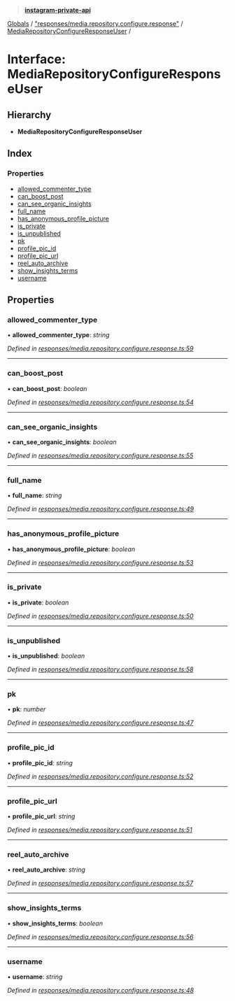 > **[instagram-private-api](../README.md)**

[Globals](../README.md) / ["responses/media.repository.configure.response"](../modules/_responses_media_repository_configure_response_.md) / [MediaRepositoryConfigureResponseUser](_responses_media_repository_configure_response_.mediarepositoryconfigureresponseuser.md) /

# Interface: MediaRepositoryConfigureResponseUser

## Hierarchy

* **MediaRepositoryConfigureResponseUser**

## Index

### Properties

* [allowed_commenter_type](_responses_media_repository_configure_response_.mediarepositoryconfigureresponseuser.md#allowed_commenter_type)
* [can_boost_post](_responses_media_repository_configure_response_.mediarepositoryconfigureresponseuser.md#can_boost_post)
* [can_see_organic_insights](_responses_media_repository_configure_response_.mediarepositoryconfigureresponseuser.md#can_see_organic_insights)
* [full_name](_responses_media_repository_configure_response_.mediarepositoryconfigureresponseuser.md#full_name)
* [has_anonymous_profile_picture](_responses_media_repository_configure_response_.mediarepositoryconfigureresponseuser.md#has_anonymous_profile_picture)
* [is_private](_responses_media_repository_configure_response_.mediarepositoryconfigureresponseuser.md#is_private)
* [is_unpublished](_responses_media_repository_configure_response_.mediarepositoryconfigureresponseuser.md#is_unpublished)
* [pk](_responses_media_repository_configure_response_.mediarepositoryconfigureresponseuser.md#pk)
* [profile_pic_id](_responses_media_repository_configure_response_.mediarepositoryconfigureresponseuser.md#profile_pic_id)
* [profile_pic_url](_responses_media_repository_configure_response_.mediarepositoryconfigureresponseuser.md#profile_pic_url)
* [reel_auto_archive](_responses_media_repository_configure_response_.mediarepositoryconfigureresponseuser.md#reel_auto_archive)
* [show_insights_terms](_responses_media_repository_configure_response_.mediarepositoryconfigureresponseuser.md#show_insights_terms)
* [username](_responses_media_repository_configure_response_.mediarepositoryconfigureresponseuser.md#username)

## Properties

###  allowed_commenter_type

• **allowed_commenter_type**: *string*

*Defined in [responses/media.repository.configure.response.ts:59](https://github.com/dilame/instagram-private-api/blob/01eb399/src/responses/media.repository.configure.response.ts#L59)*

___

###  can_boost_post

• **can_boost_post**: *boolean*

*Defined in [responses/media.repository.configure.response.ts:54](https://github.com/dilame/instagram-private-api/blob/01eb399/src/responses/media.repository.configure.response.ts#L54)*

___

###  can_see_organic_insights

• **can_see_organic_insights**: *boolean*

*Defined in [responses/media.repository.configure.response.ts:55](https://github.com/dilame/instagram-private-api/blob/01eb399/src/responses/media.repository.configure.response.ts#L55)*

___

###  full_name

• **full_name**: *string*

*Defined in [responses/media.repository.configure.response.ts:49](https://github.com/dilame/instagram-private-api/blob/01eb399/src/responses/media.repository.configure.response.ts#L49)*

___

###  has_anonymous_profile_picture

• **has_anonymous_profile_picture**: *boolean*

*Defined in [responses/media.repository.configure.response.ts:53](https://github.com/dilame/instagram-private-api/blob/01eb399/src/responses/media.repository.configure.response.ts#L53)*

___

###  is_private

• **is_private**: *boolean*

*Defined in [responses/media.repository.configure.response.ts:50](https://github.com/dilame/instagram-private-api/blob/01eb399/src/responses/media.repository.configure.response.ts#L50)*

___

###  is_unpublished

• **is_unpublished**: *boolean*

*Defined in [responses/media.repository.configure.response.ts:58](https://github.com/dilame/instagram-private-api/blob/01eb399/src/responses/media.repository.configure.response.ts#L58)*

___

###  pk

• **pk**: *number*

*Defined in [responses/media.repository.configure.response.ts:47](https://github.com/dilame/instagram-private-api/blob/01eb399/src/responses/media.repository.configure.response.ts#L47)*

___

###  profile_pic_id

• **profile_pic_id**: *string*

*Defined in [responses/media.repository.configure.response.ts:52](https://github.com/dilame/instagram-private-api/blob/01eb399/src/responses/media.repository.configure.response.ts#L52)*

___

###  profile_pic_url

• **profile_pic_url**: *string*

*Defined in [responses/media.repository.configure.response.ts:51](https://github.com/dilame/instagram-private-api/blob/01eb399/src/responses/media.repository.configure.response.ts#L51)*

___

###  reel_auto_archive

• **reel_auto_archive**: *string*

*Defined in [responses/media.repository.configure.response.ts:57](https://github.com/dilame/instagram-private-api/blob/01eb399/src/responses/media.repository.configure.response.ts#L57)*

___

###  show_insights_terms

• **show_insights_terms**: *boolean*

*Defined in [responses/media.repository.configure.response.ts:56](https://github.com/dilame/instagram-private-api/blob/01eb399/src/responses/media.repository.configure.response.ts#L56)*

___

###  username

• **username**: *string*

*Defined in [responses/media.repository.configure.response.ts:48](https://github.com/dilame/instagram-private-api/blob/01eb399/src/responses/media.repository.configure.response.ts#L48)*